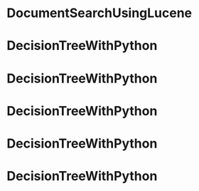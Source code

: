 # DocumentSearchUsingLucene
# DecisionTreeWithPython
# DecisionTreeWithPython
# DecisionTreeWithPython
# DecisionTreeWithPython
# DecisionTreeWithPython
